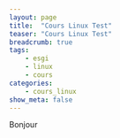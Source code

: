 ```yaml
---
layout: page
title:  "Cours Linux Test"
teaser: "Cours Linux Test"
breadcrumb: true
tags:
    - esgi
    - linux
    - cours
categories:
    - cours_linux
show_meta: false
---
```

Bonjour
